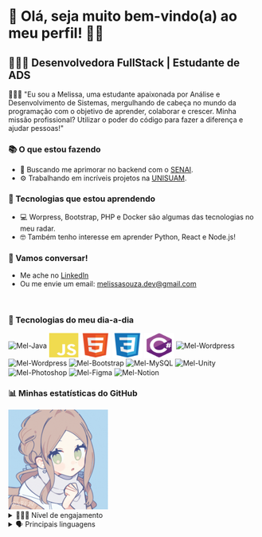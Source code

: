 # 💙 Olá, seja muito bem-vindo(a) ao meu perfil! 🙋🏻

## 👩🏻‍💻 Desenvolvedora FullStack | Estudante de ADS

<p>👩🏻‍💼 "Eu sou a Melissa, uma estudante apaixonada por Análise e Desenvolvimento de Sistemas, mergulhando de cabeça no mundo da programação com o objetivo de aprender, colaborar e crescer. Minha missão profissional? Utilizar o poder do código para fazer a diferença e ajudar pessoas!"</p>

### 📚 O que estou fazendo
- 📖 Buscando me aprimorar no backend com o [SENAI](https://firjansenai.com.br/cursorio/portal/index.php).
- ⚙️ Trabalhando em incríveis projetos na [UNISUAM](https://www.unisuam.edu.br/).
### 🌱 Tecnologias que estou aprendendo
- 💻 Worpress, Bootstrap, PHP e Docker são algumas das tecnologias no meu radar.
- 🤓 Também tenho interesse em aprender Python, React e Node.js!
### 💬 Vamos conversar!
- Me ache no [LinkedIn](https://www.linkedin.com/in/melissacraveiro/)
- Ou me envie um email: melissasouza.dev@gmail.com
<br/>

 ### 🚀 Tecnologias do meu dia-a-dia
 <div style="display: inline_block">
  <img align="center" alt="Mel-Java" height="50" width="60" src="https://cdn.jsdelivr.net/gh/devicons/devicon@latest/icons/java/java-original.svg">
  <img align="center" alt="Mel-Js" height="50" width="60" src="https://raw.githubusercontent.com/devicons/devicon/master/icons/javascript/javascript-plain.svg">
  <img align="center" alt="Mel-HTML" height="50" width="60" src="https://raw.githubusercontent.com/devicons/devicon/master/icons/html5/html5-original.svg">
  <img align="center" alt="Mel-CSS" height="50" width="60" src="https://raw.githubusercontent.com/devicons/devicon/master/icons/css3/css3-original.svg">
  <img align="center" alt="Mel-Csharp" height="50" width="60" src="https://raw.githubusercontent.com/devicons/devicon/master/icons/csharp/csharp-original.svg">
  <img align="center" alt="Mel-Wordpress" height="50" width="60" src="https://cdn.jsdelivr.net/gh/devicons/devicon@latest/icons/php/php-original.svg">  
  <img align="center" alt="Mel-Wordpress" height="50" width="60" src="https://cdn.jsdelivr.net/gh/devicons/devicon@latest/icons/wordpress/wordpress-plain.svg">
  <img align="center" alt="Mel-Bootstrap" height="55" width="60" src="https://cdn.jsdelivr.net/gh/devicons/devicon@latest/icons/bootstrap/bootstrap-original.svg">     
  <img align="center" alt="Mel-MySQL" height="50" width="60" src="https://cdn.jsdelivr.net/gh/devicons/devicon@latest/icons/mysql/mysql-original.svg" >
  <img align="center" alt="Mel-Unity" height="50" width="60" src="https://cdn.jsdelivr.net/gh/devicons/devicon@latest/icons/unity/unity-original.svg">
  <img align="center" alt="Mel-Photoshop" height="50" width="60" src="https://cdn.jsdelivr.net/gh/devicons/devicon@latest/icons/photoshop/photoshop-original.svg">
  <img align="center" alt="Mel-Figma" height="50" width="60" src="https://cdn.jsdelivr.net/gh/devicons/devicon@latest/icons/figma/figma-original.svg">
  <img align="center" alt="Mel-Notion" height="50" width="60" src="https://cdn.jsdelivr.net/gh/devicons/devicon@latest/icons/notion/notion-original.svg" >

          
          
          
</div>

### 📊 Minhas estatísticas do GitHub

<img alt="Mel-Avatar" height="200" width="200" src="https://github.com/melissaspace/melissaspace/blob/main/Avatar.gif?raw=true">

<details>
  <summary> 👩🏻‍🎓 Nível de engajamento </summary>
  <p>
    <img height="180" src="https://github-readme-stats.vercel.app/api?username=melissaspace&show_icons=true&theme=cobalt">
  </p>
</details>
<details>
  <summary> 🗣️ Principais linguagens </summary>
  <p>
    <img height="180" src="https://github-readme-stats.vercel.app/api/top-langs/?username=melissaspace&theme=cobalt&layout=compact">
  </p>
</details>
